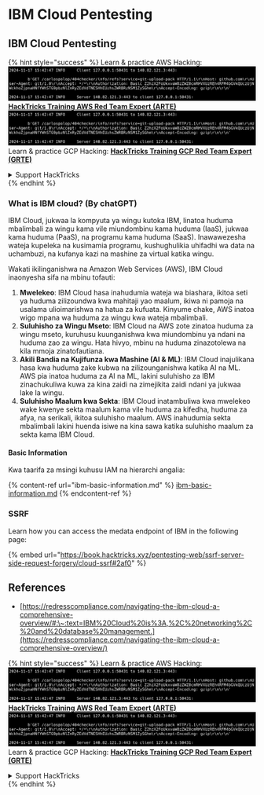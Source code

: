 # IBM Cloud Pentesting

## IBM Cloud Pentesting

{% hint style="success" %}
Learn & practice AWS Hacking:<img src="../../.gitbook/assets/image (1).png" alt="" data-size="line">[**HackTricks Training AWS Red Team Expert (ARTE)**](https://training.hacktricks.xyz/courses/arte)<img src="../../.gitbook/assets/image (1).png" alt="" data-size="line">\
Learn & practice GCP Hacking: <img src="../../.gitbook/assets/image (2).png" alt="" data-size="line">[**HackTricks Training GCP Red Team Expert (GRTE)**<img src="../../.gitbook/assets/image (2).png" alt="" data-size="line">](https://training.hacktricks.xyz/courses/grte)

<details>

<summary>Support HackTricks</summary>

* Check the [**subscription plans**](https://github.com/sponsors/carlospolop)!
* **Join the** 💬 [**Discord group**](https://discord.gg/hRep4RUj7f) or the [**telegram group**](https://t.me/peass) or **follow** us on **Twitter** 🐦 [**@hacktricks\_live**](https://twitter.com/hacktricks\_live)**.**
* **Share hacking tricks by submitting PRs to the** [**HackTricks**](https://github.com/carlospolop/hacktricks) and [**HackTricks Cloud**](https://github.com/carlospolop/hacktricks-cloud) github repos.

</details>
{% endhint %}

### What is IBM cloud? (By chatGPT)

IBM Cloud, jukwaa la kompyuta ya wingu kutoka IBM, linatoa huduma mbalimbali za wingu kama vile miundombinu kama huduma (IaaS), jukwaa kama huduma (PaaS), na programu kama huduma (SaaS). Inawawezesha wateja kupeleka na kusimamia programu, kushughulikia uhifadhi wa data na uchambuzi, na kufanya kazi na mashine za virtual katika wingu.

Wakati ikilinganishwa na Amazon Web Services (AWS), IBM Cloud inaonyesha sifa na mbinu tofauti:

1. **Mwelekeo**: IBM Cloud hasa inahudumia wateja wa biashara, ikitoa seti ya huduma zilizoundwa kwa mahitaji yao maalum, ikiwa ni pamoja na usalama ulioimarishwa na hatua za kufuata. Kinyume chake, AWS inatoa wigo mpana wa huduma za wingu kwa wateja mbalimbali.
2. **Suluhisho za Wingu Mseto**: IBM Cloud na AWS zote zinatoa huduma za wingu mseto, kuruhusu kuunganishwa kwa miundombinu ya ndani na huduma zao za wingu. Hata hivyo, mbinu na huduma zinazotolewa na kila mmoja zinatofautiana.
3. **Akili Bandia na Kujifunza kwa Mashine (AI & ML)**: IBM Cloud inajulikana hasa kwa huduma zake kubwa na zilizounganishwa katika AI na ML. AWS pia inatoa huduma za AI na ML, lakini suluhisho za IBM zinachukuliwa kuwa za kina zaidi na zimejikita zaidi ndani ya jukwaa lake la wingu.
4. **Suluhisho Maalum kwa Sekta**: IBM Cloud inatambuliwa kwa mwelekeo wake kwenye sekta maalum kama vile huduma za kifedha, huduma za afya, na serikali, ikitoa suluhisho maalum. AWS inahudumia sekta mbalimbali lakini huenda isiwe na kina sawa katika suluhisho maalum za sekta kama IBM Cloud.

#### Basic Information

Kwa taarifa za msingi kuhusu IAM na hierarchi angalia:

{% content-ref url="ibm-basic-information.md" %}
[ibm-basic-information.md](ibm-basic-information.md)
{% endcontent-ref %}

### SSRF

Learn how you can access the medata endpoint of IBM in the following page:

{% embed url="https://book.hacktricks.xyz/pentesting-web/ssrf-server-side-request-forgery/cloud-ssrf#2af0" %}

## References

* [https://redresscompliance.com/navigating-the-ibm-cloud-a-comprehensive-overview/#:\~:text=IBM%20Cloud%20is%3A,%2C%20networking%2C%20and%20database%20management.](https://redresscompliance.com/navigating-the-ibm-cloud-a-comprehensive-overview/)

{% hint style="success" %}
Learn & practice AWS Hacking:<img src="../../.gitbook/assets/image (1).png" alt="" data-size="line">[**HackTricks Training AWS Red Team Expert (ARTE)**](https://training.hacktricks.xyz/courses/arte)<img src="../../.gitbook/assets/image (1).png" alt="" data-size="line">\
Learn & practice GCP Hacking: <img src="../../.gitbook/assets/image (2).png" alt="" data-size="line">[**HackTricks Training GCP Red Team Expert (GRTE)**<img src="../../.gitbook/assets/image (2).png" alt="" data-size="line">](https://training.hacktricks.xyz/courses/grte)

<details>

<summary>Support HackTricks</summary>

* Check the [**subscription plans**](https://github.com/sponsors/carlospolop)!
* **Join the** 💬 [**Discord group**](https://discord.gg/hRep4RUj7f) or the [**telegram group**](https://t.me/peass) or **follow** us on **Twitter** 🐦 [**@hacktricks\_live**](https://twitter.com/hacktricks\_live)**.**
* **Share hacking tricks by submitting PRs to the** [**HackTricks**](https://github.com/carlospolop/hacktricks) and [**HackTricks Cloud**](https://github.com/carlospolop/hacktricks-cloud) github repos.

</details>
{% endhint %}
